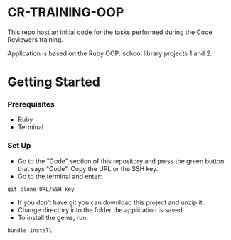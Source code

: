 # CR-TRAINING-OOP

This repo host an initial code for the tasks performed during the Code Reviewers training.

Application is based on the Ruby OOP: school library projects 1 and 2.

# Getting Started

### Prerequisites

- Ruby
- Terminal

### Set Up

- Go to the "Code" section of this repository and press the green button that says "Code". Copy the URL or the SSH key.
- Go to the terminal and enter:
```
git clone URL/SSH key
```
- If you don't have git you can download this project and unzip it.
- Change directory into the folder the application is saved.
- To install the gems, run:
```
bundle install
```
